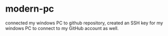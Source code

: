 # modern-pc
connected my windows PC to github repository, created an SSH key for my windows PC to connect to my GitHub account as well. 

